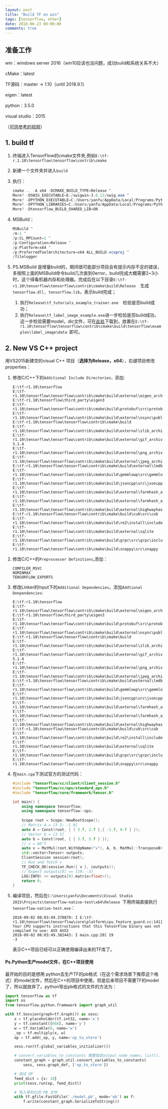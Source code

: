 ```yaml
---
layout: post
title: "Build TF on win"
tags: [tensorflow, other]
date: 2018-06-23 00:00:00
comments: true
---  
```


## 准备工作

win：windows server 2016（win10应该也没问题，成功build和系统关系不大）

cMake：latest

TF源码：master -> 1.10（until 2018.9.1）

eigen：latest

python：3.5.0

visual studio：2015

（[可供参考的视频](https://www.youtube.com/watch?v=gj_4Yv94LgQ)）

<!--more-->

## 1. build tf   

1. 终端进入TensorFlow的cmake文件夹,例如`E:\tf-r.1.10\tensorflow\tensorflow\contrib\cmake`

2. 新建一个文件夹并进入`build`

3. 执行：

   ```powershell
   cmake .. -A x64 -DCMAKE_BUILD_TYPE=Release ^ 
   More? -DSWIG_EXECUTABLE=E:/swigwin-3.0.12/swig.exe ^ 
   More? -DPYTHON_EXECUTABLE=C:/Users/yanfu/AppData/Local/Programs/Python/Python35/python.exe ^
   More? -DPYTHON_LIBRARIES=C:/Users/yanfu/AppData/Local/Programs/Python/Python35/libs/python35.lib ^
   More? -Dtensorflow_BUILD_SHARED_LIB=ON
   ```

4. MSBuild：

   ```powershell
   MSBuild ^
   /m:1 ^
   /p:CL_MPCount=1 ^
   /p:Configuration=Release ^
   /p:Platform=x64 ^
   /p:PreferredToolArchitecture=x64 ALL_BUILD.vcxproj ^
   /filelogger
   ```

5. PS.MSBuild 是增量build的，期间很可能部分项目会有提示内存不足的错误，多按照上面的MSBuild命令build几次直到0error，build完成大概需要2~3小时，这个得看机器内存和处理器。完成后在以下目录`E:\tf-r1.10\tensorflow\tensorflow\contrib\cmake\build\Release  `生成`tensorflow.dll, tensorflow.lib`，表示build完成；

   1. 执行`Release\tf_tutorials_example_trainer.exe  `检验是否build成功；
   2. 执行`Release\tf_label_image_example.exe`进一步检验是否build成功，这一步检验需要model，dic文件，可在[此处](https://github.com/firdauslubis88/tensorflow/tree/master/build/tensorflow/examples/label_image/data)下载到，放置在`E:\tf-r1.10\tensorflow\tensorflow\contrib\cmake\build\tensorflow\examples\label_image\data `即可。

## 2. New VS C++ project

用VS2015新建空的visual C++ 项目（**选择为Release，x64**），右键项目修改properties：

1. 修改C/C++下的`Additional Include Directories，`添加:

   ```
   E:\tf-r1.10\tensorflow
   E:\tf-r1.10\tensorflow\tensorflow\contrib\cmake\build\external\eigen_archive
   E:\tf-r1.10\tensorflow\third_party\eigen3
   E:\tf-r1.10\tensorflow\tensorflow\contrib\cmake\build\protobuf\src\protobuf\src
   E:\tf-r1.10\tensorflow\tensorflow\contrib\cmake\build\external\nsync\public
   E:\tf-r1.10\tensorflow\tensorflow\contrib\cmake\build
   E:\tf-r1.10\tensorflow\tensorflow\contrib\cmake\build\external\zlib_archive
   E:\tf-r1.10\tensorflow\tensorflow\contrib\cmake\build\external\gif_archive\giflib-5.1.4
   E:\tf-r1.10\tensorflow\tensorflow\contrib\cmake\build\external\png_archive
   E:\tf-r1.10\tensorflow\tensorflow\contrib\cmake\build\external\jpeg_archive
   E:\tf-r1.10\tensorflow\tensorflow\contrib\cmake\build\external\lmdb
   E:\tf-r1.10\tensorflow\tensorflow\contrib\cmake\build\gemmlowp\src\gemmlowp
   E:\tf-r1.10\tensorflow\tensorflow\contrib\cmake\build\jsoncpp\src\jsoncpp
   E:\tf-r1.10\tensorflow\tensorflow\contrib\cmake\build\external\farmhash_archive
   E:\tf-r1.10\tensorflow\tensorflow\contrib\cmake\build\external\farmhash_archive\util
   E:\tf-r1.10\tensorflow\tensorflow\contrib\cmake\build\external\highwayhash
   E:\tf-r1.10\tensorflow\tensorflow\contrib\cmake\build\cub\src\cub
   E:\tf-r1.10\tensorflow\tensorflow\contrib\cmake\build\re2\install\include
   E:\tf-r1.10\tensorflow\tensorflow\contrib\cmake\build\external\sqlite
   E:\tf-r1.10\tensorflow\tensorflow\contrib\cmake\build\grpc\src\grpc\include
   E:\tf-r1.10\tensorflow\tensorflow\contrib\cmake\build\snappy\src\snappy
   ```

2. 修改C/C++的`Preprocesser Definitions`,添加：

   ```
   COMPILER_MSVC
   NOMINMAX
   TENSORFLOW_EXPORTS
   ```

3. 修改Linker的Input下的`Additional Dependencies`，添加`Addtional Denpendencies`:

   ```
   E:\tf-r1.10\tensorflow
   E:\tf-r1.10\tensorflow\tensorflow\contrib\cmake\build\external\eigen_archive
   E:\tf-r1.10\tensorflow\third_party\eigen3
   E:\tf-r1.10\tensorflow\tensorflow\contrib\cmake\build\protobuf\src\protobuf\src
   E:\tf-r1.10\tensorflow\tensorflow\contrib\cmake\build\external\nsync\public
   E:\tf-r1.10\tensorflow\tensorflow\contrib\cmake\build
   E:\tf-r1.10\tensorflow\tensorflow\contrib\cmake\build\external\zlib_archive
   E:\tf-r1.10\tensorflow\tensorflow\contrib\cmake\build\external\gif_archive\giflib-5.1.4
   E:\tf-r1.10\tensorflow\tensorflow\contrib\cmake\build\external\png_archive
   E:\tf-r1.10\tensorflow\tensorflow\contrib\cmake\build\external\jpeg_archive
   E:\tf-r1.10\tensorflow\tensorflow\contrib\cmake\build\external\lmdb
   E:\tf-r1.10\tensorflow\tensorflow\contrib\cmake\build\gemmlowp\src\gemmlowp
   E:\tf-r1.10\tensorflow\tensorflow\contrib\cmake\build\jsoncpp\src\jsoncpp
   E:\tf-r1.10\tensorflow\tensorflow\contrib\cmake\build\external\farmhash_archive
   E:\tf-r1.10\tensorflow\tensorflow\contrib\cmake\build\external\farmhash_archive\util
   E:\tf-r1.10\tensorflow\tensorflow\contrib\cmake\build\external\highwayhash
   E:\tf-r1.10\tensorflow\tensorflow\contrib\cmake\build\cub\src\cub
   E:\tf-r1.10\tensorflow\tensorflow\contrib\cmake\build\re2\install\include
   E:\tf-r1.10\tensorflow\tensorflow\contrib\cmake\build\external\sqlite
   E:\tf-r1.10\tensorflow\tensorflow\contrib\cmake\build\grpc\src\grpc\include
   E:\tf-r1.10\tensorflow\tensorflow\contrib\cmake\build\snappy\src\snappy
   ```

4. 在`main.cpp`下测试官方的测试代码：

   ```CPP
   #include "tensorflow/cc/client/client_session.h"
   #include "tensorflow/cc/ops/standard_ops.h"
   #include "tensorflow/core/framework/tensor.h"
   
   int main() {
       using namespace tensorflow;
       using namespace tensorflow::ops;
       
       Scope root = Scope::NewRootScope();
       // Matrix A = [3 2; -1 0]
       auto A = Const(root, { { 3.f, 2.f },{ -1.f, 0.f } });
       // Vector b = [3 5]
       auto b = Const(root, { { 3.f, 5.f } });
       // v = Ab^T
       auto v = MatMul(root.WithOpName("v"), A, b, MatMul::TransposeB(true));
       std::vector<Tensor> outputs;
       ClientSession session(root);
       // Run and fetch v
       TF_CHECK_OK(session.Run({ v }, &outputs));
       // Expect outputs[0] == [19; -3]
       LOG(INFO) << outputs[0].matrix<float>();
       return 0;
   }
   ```

5. 编译项目，然后在`C:\Users\yanfu\Documents\Visual Studio 2015\Projects\tensorflow-native-test\x64\Release `下用终端直接执行`tensorflow-native-test.exe`：

   ```
   2018-09-02 08:03:49.370879: I E:\tf-r1.10\tensorflow\tensorflow\core\platform\cpu_feature_guard.cc:141] Your CPU supports instructions that this TensorFlow binary was not compiled to use: AVX AVX2
   2018-09-02 08:03:49.382443: I main.cpp:20] 19
   -3
   ```

   表示C++项目已经可以正确使用编译出来的TF库了。

#### Ps.Python生产model文件，在C++项目使用  

最开始的目的是想用 python去生产TF的pb格式（在这个需求场景下推荐这个格式）的model文件，然后在C++的项目中使用，但是后来项目不需要TF的model了，所以就放弃了。python导出pb格式的文件的方法为：

```python
import tensorflow as tf
import os
from tensorflow.python.framework import graph_util

with tf.Session(graph=tf.Graph()) as sess:
    x = tf.placeholder(tf.int32, name='x')
    y = tf.constant([666], name='y')
    w = tf.Variable(0, name='w')
    _op = tf.multiply(x, w)
    op = tf.add(_op, y, name='op_to_store')

    sess.run(tf.global_variables_initializer())

    # convert_variables_to_constants 需要指定output_node_names，list()，可以多个
    constant_graph = graph_util.convert_variables_to_constants(
        sess, sess.graph_def, ['op_to_store'])

    # 测试 OP
    feed_dict = {x: 10}
    print(sess.run(op, feed_dict))

    # 写入序列化的 PB 文件
    with tf.gfile.FastGFile('./model.pb', mode='wb') as f:
        f.write(constant_graph.SerializeToString())
```


